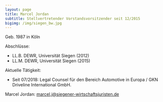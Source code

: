 ```yaml
---
layout: page
title: Marcel Jordan
subtitle: Stellvertretender Vorstandsvorsitzender seit 12/2015
bigimg: /img/siegen_bw.jpg
---
```


Geb. 1987 in Köln

Abschlüsse:

  * LL.B. DEWR, Universität Siegen (2012)
  * LL.M. DEWR, Universität Siegen (2015)

Aktuelle Tätigkeit:

  * Seit 07/2018: Legal Counsel für den Bereich Automotive in Europa / GKN Driveline International GmbH.

Marcel Jordan: <marcel.j@siegener-wirtschaftsjuristen.de>
